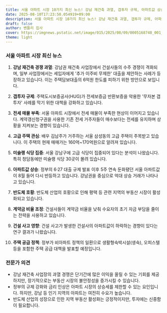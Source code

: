 ```yaml
---
title: 서울 아파트 시장 10가지 최신 뉴스! 강남 재건축 과열, 갭투자 규제, 아파트값 상승세! 당신을 놀라게 할 부동산 정보!
date: 2025-08-10T17:23:50.054919+09:00
description: 서울 아파트 시장 10가지 최신 뉴스! 강남 재건축 과열, 갭투자 규제, 아파트값 상승세! 당신을 놀라게 할 부동산 정보!
draft: false
author: 벤틀리 집사
cover: https://imgnews.pstatic.net/image/015/2025/08/09/0005168748_001_20250809230618314.jpg?type=nf142_103
theme: light
---
```


### 서울 아파트 시장 최신 뉴스

1. **강남 재건축 경쟁 과열**: 강남권 재건축 사업장에서 건설사들의 수주 경쟁이 격화되며, 일부 사업장에서는 세입자에게 '추가 이주비 무제한' 대출을 제안하는 사례가 등장하고 있습니다. 이는 주택담보대출의 6억원 한도를 피하기 위한 방안으로 보입니다.

2. **갭투자 규제**: 주택도시보증공사(HUG)가 전세보증금 반환보증을 악용한 '무자본 갭투자' 사례를 막기 위한 대책을 강화하고 있습니다.

3. **전세 매물 부족**: 서울 아파트 시장에서 전세 매물이 부족한 현상이 이어지고 있습니다. 계약갱신청구권을 사용한 기존 전세 거주자들이 매수보다는 전세를 유지하며 상황을 지켜보는 경향이 있습니다.

4. **고급 주택 관심**: 배우 김남주가 거주하는 서울 삼성동의 고급 주택이 주목받고 있습니다. 이 주택의 현재 매매가는 160억~170억원으로 알려져 있습니다.

5. **미슐랭 식당 집중**: 서울 강남구에 고급 식당이 집중되어 있다는 분석이 나왔습니다. 특히 청담동에만 미슐랭 식당 30곳이 몰려 있습니다.

6. **아파트값 상승**: 정부의 6·27 대출 규제 발표 이후 5주 연속 둔화됐던 서울 아파트값이 8월 들어 다시 반등하고 있습니다. 강남권을 중심으로 억대 상승 거래가 나타나고 있습니다.

7. **반도체 호황**: 반도체 산업의 호황으로 인해 평택 등 관련 지역의 부동산 시장이 활성화되고 있습니다.

8. **계약금 비율 조정**: 건설사들이 계약금 비율을 낮춰 수요자의 초기 자금 부담을 줄이는 전략을 사용하고 있습니다.

9. **건설 사고 영향**: 건설 사고가 발생한 건설사의 아파트값이 하락하는 경향이 있다는 연구 결과가 나왔습니다.

10. **주택 공급 정책**: 정부가 비아파트 정책의 일환으로 생활형숙박시설(생숙), 오피스텔 등을 포함한 주택 공급 대책을 발표할 예정입니다.

### 전문가 의견
- 강남 재건축 사업장의 과열 경쟁은 단기간에 많은 이익을 올릴 수 있는 기회를 제공하지만, 장기적으로는 부동산 시장의 불안정성을 증가시킬 수 있습니다.
- 정부의 규제 강화와 금리 인상은 아파트 시장의 상승세를 제한할 수 있는 요인입니다. 하지만, 강남 등 인기 지역의 아파트는 여전히 수요가 높습니다.
- 반도체 산업의 성장으로 인한 지역 부동산 활성화는 긍정적이지만, 투자에는 신중함이 필요합니다.